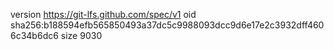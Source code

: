 version https://git-lfs.github.com/spec/v1
oid sha256:b188594efb565850493a37dc5c9988093dcc9d6e17e2c3932dff4606c34b6dc6
size 9030

